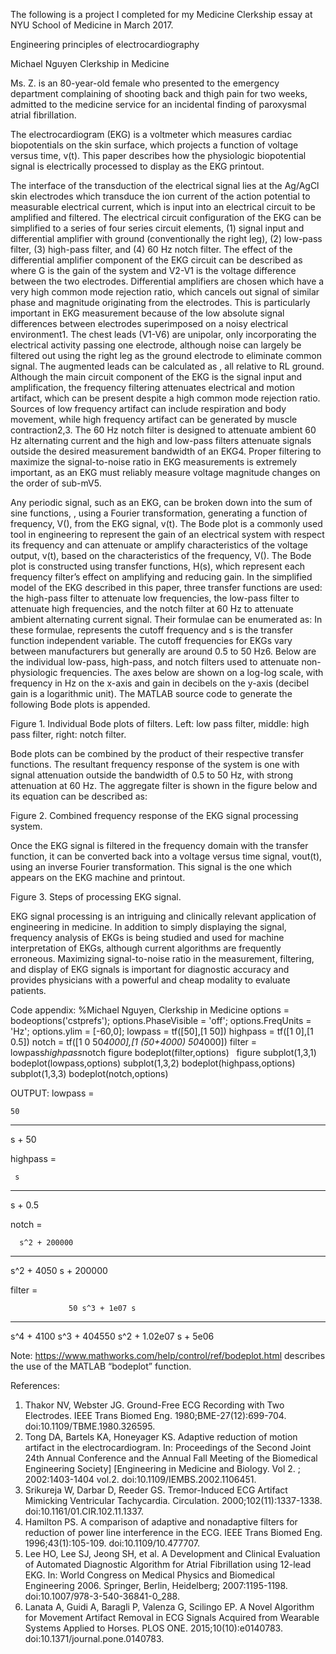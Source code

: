 The following is a project I completed for my Medicine Clerkship essay at NYU School of Medicine in March 2017.

Engineering principles of electrocardiography

Michael Nguyen
Clerkship in Medicine

Ms. Z. is an 80-year-old female who presented to the emergency department complaining of shooting back and thigh pain for two weeks, admitted to the medicine service for an incidental finding of paroxysmal atrial fibrillation.

The electrocardiogram (EKG) is a voltmeter which measures cardiac biopotentials on the skin surface, which projects a function of voltage versus time, v(t).  This paper describes how the physiologic biopotential signal is electrically processed to display as the EKG printout.

The interface of the transduction of the electrical signal lies at the Ag/AgCl skin electrodes which transduce the ion current of the action potential to measurable electrical current, which is input into an electrical circuit to be amplified and filtered.  The electrical circuit configuration of the EKG can be simplified to a series of four series circuit elements, (1) signal input and differential amplifier with ground (conventionally the right leg), (2) low-pass filter, (3) high-pass filter, and (4) 60 Hz notch filter. The effect of the differential amplifier component of the EKG circuit can be described as  where G is the gain of the system and V2-V1 is the voltage difference between the two electrodes.   Differential amplifiers are chosen which have a very high common mode rejection ratio, which cancels out signal of similar phase and magnitude originating from the electrodes.  This is particularly important in EKG measurement because of the low absolute signal differences between electrodes superimposed on a noisy electrical environment1.  The chest leads (V1-V6) are unipolar, only incorporating the electrical activity passing one electrode, although noise can largely be filtered out using the right leg as the ground electrode to eliminate common signal.  The augmented leads can be calculated as , all relative to RL ground.  Although the main circuit component of the EKG is the signal input and amplification, the frequency filtering attenuates electrical and motion artifact, which can be present despite a high common mode rejection ratio.  Sources of low frequency artifact can include respiration and body movement, while high frequency artifact can be generated by muscle contraction2,3.  The 60 Hz notch filter is designed to attenuate ambient 60 Hz alternating current and the high and low-pass filters attenuate signals outside the desired measurement bandwidth of an EKG4.  Proper filtering to maximize the signal-to-noise ratio in EKG measurements is extremely important, as an EKG must reliably measure voltage magnitude changes on the order of sub-mV5.

Any periodic signal, such as an EKG, can be broken down into the sum of sine functions, , using a Fourier transformation, generating a function of frequency, V(), from the EKG signal, v(t). The Bode plot is a commonly used tool in engineering to represent the gain of an electrical system with respect its frequency and can attenuate or amplify characteristics of the voltage output, v(t), based on the characteristics of the frequency, V().  The Bode plot is constructed using transfer functions, H(s), which represent each frequency filter’s effect on amplifying and reducing gain.  In the simplified model of the EKG described in this paper, three transfer functions are used: the high-pass filter to attenuate low frequencies, the low-pass filter to attenuate high frequencies, and the notch filter at 60 Hz to attenuate ambient alternating current signal. Their formulae can be enumerated as:
In these formulae,  represents the cutoff frequency and s is the transfer function independent variable.  The cutoff frequencies for EKGs vary between manufacturers but generally are around 0.5 to 50 Hz6. Below are the individual low-pass, high-pass, and notch filters used to attenuate non-physiologic frequencies.  The axes below are shown on a log-log scale, with frequency in Hz on the x-axis and gain in decibels on the y-axis (decibel gain is a logarithmic unit).  The MATLAB source code to generate the following Bode plots is appended.


Figure 1. Individual Bode plots of filters.  Left: low pass filter, middle: high pass filter, right: notch filter.

Bode plots can be combined by the product of their respective transfer functions.  The resultant frequency response of the system is one with signal attenuation outside the bandwidth of 0.5 to 50 Hz, with strong attenuation at 60 Hz.  The aggregate filter is shown in the figure below and its equation can be described as:



Figure 2. Combined frequency response of the EKG signal processing system.

Once the EKG signal is filtered in the frequency domain with the transfer function, it can be converted back into a voltage versus time signal, vout(t), using an inverse Fourier transformation.  This signal is the one which appears on the EKG machine and printout.


Figure 3. Steps of processing EKG signal.

EKG signal processing is an intriguing and clinically relevant application of engineering in medicine.  In addition to simply displaying the signal, frequency analysis of EKGs is being studied and used for machine interpretation of EKGs, although current algorithms are frequently erroneous. Maximizing signal-to-noise ratio in the measurement, filtering, and display of EKG signals is important for diagnostic accuracy and provides physicians with a powerful and cheap modality to evaluate patients.  

Code appendix:
%Michael Nguyen, Clerkship in Medicine
options = bodeoptions('cstprefs');
options.PhaseVisible = 'off';
options.FreqUnits = 'Hz';
options.ylim = [-60,0];
lowpass = tf([50],[1 50])
highpass = tf([1 0],[1 0.5])
notch = tf([1 0 50*4000],[1 (50+4000) 50*4000])
filter = lowpass*highpass*notch
figure
bodeplot(filter,options)
 
figure
subplot(1,3,1)
bodeplot(lowpass,options)
subplot(1,3,2)
bodeplot(highpass,options)
subplot(1,3,3)
bodeplot(notch,options)

OUTPUT:
lowpass =
 
    50
  ------
  s + 50
 

highpass =
 
     s
  -------
  s + 0.5
 
notch =
 
      s^2 + 200000
  ---------------------
  s^2 + 4050 s + 200000
 

filter =
 
                 50 s^3 + 1e07 s
  ----------------------------------------------
  s^4 + 4100 s^3 + 404550 s^2 + 1.02e07 s + 5e06

Note: https://www.mathworks.com/help/control/ref/bodeplot.html describes the use of the MATLAB “bodeplot” function.

References:
1. 	Thakor NV, Webster JG. Ground-Free ECG Recording with Two Electrodes. IEEE Trans Biomed Eng. 1980;BME-27(12):699-704. doi:10.1109/TBME.1980.326595.
2. 	Tong DA, Bartels KA, Honeyager KS. Adaptive reduction of motion artifact in the electrocardiogram. In: Proceedings of the Second Joint 24th Annual Conference and the Annual Fall Meeting of the Biomedical Engineering Society] [Engineering in Medicine and Biology. Vol 2. ; 2002:1403-1404 vol.2. doi:10.1109/IEMBS.2002.1106451.
3. 	Srikureja W, Darbar D, Reeder GS. Tremor-Induced ECG Artifact Mimicking Ventricular Tachycardia. Circulation. 2000;102(11):1337-1338. doi:10.1161/01.CIR.102.11.1337.
4. 	Hamilton PS. A comparison of adaptive and nonadaptive filters for reduction of power line interference in the ECG. IEEE Trans Biomed Eng. 1996;43(1):105-109. doi:10.1109/10.477707.
5. 	Lee HO, Lee SJ, Jeong SH, et al. A Development and Clinical Evaluation of Automated Diagnostic Algorithm for Atrial Fibrillation using 12-lead EKG. In: World Congress on Medical Physics and Biomedical Engineering 2006. Springer, Berlin, Heidelberg; 2007:1195-1198. doi:10.1007/978-3-540-36841-0_288.
6. 	Lanata A, Guidi A, Baragli P, Valenza G, Scilingo EP. A Novel Algorithm for Movement Artifact Removal in ECG Signals Acquired from Wearable Systems Applied to Horses. PLOS ONE. 2015;10(10):e0140783. doi:10.1371/journal.pone.0140783. 

